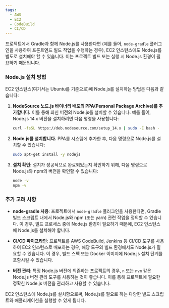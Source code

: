 ```yaml
---
tags:
  - AWS
  - EC2
  - CodeBuild
  - CI/CD
---
```


프로젝트에서 Gradle과 함께 Node.js를 사용한다면 (예를 들어, `node-gradle` 플러그인을 사용하여 프론트엔드 빌드 작업을 수행하는 경우), EC2 인스턴스에도 Node.js를 별도로 설치해야 할 수 있습니다. 이는 프로젝트 빌드 또는 실행 시 Node.js 환경이 필요하기 때문입니다.

### Node.js 설치 방법

EC2 인스턴스(여기서는 Ubuntu를 기준으로)에 Node.js를 설치하는 방법은 다음과 같습니다:

1. **NodeSource 노드.js 바이너리 배포의 PPA(Personal Package Archive)를 추가합니다.** 이를 통해 최신 버전의 Node.js를 설치할 수 있습니다. 예를 들어, Node.js 14.x 버전을 설치하려면 다음 명령을 사용합니다:

   ```bash
   curl -fsSL https://deb.nodesource.com/setup_14.x | sudo -E bash -
   ```

2. **Node.js를 설치합니다.** PPA를 시스템에 추가한 후, 다음 명령으로 Node.js를 설치할 수 있습니다:

   ```bash
   sudo apt-get install -y nodejs
   ```

3. **설치 확인:** 설치가 성공적으로 완료되었는지 확인하기 위해, 다음 명령으로 Node.js와 npm의 버전을 확인할 수 있습니다:

   ```bash
   node -v
   npm -v
   ```

### 추가 고려 사항

- **node-gradle 사용**: 프로젝트에서 `node-gradle` 플러그인을 사용한다면, Gradle 빌드 스크립트 내에서 Node.js와 npm (또는 yarn) 관련 작업을 정의할 수 있습니다. 이 경우, 빌드 프로세스 중에 Node.js 환경이 필요하기 때문에, EC2 인스턴스에 Node.js를 설치해야 합니다.

- **CI/CD 파이프라인**: 프로젝트를 AWS CodeBuild, Jenkins 등 CI/CD 도구를 사용하여 EC2 인스턴스로 배포하는 경우, 해당 도구의 빌드 환경에서도 Node.js가 필요할 수 있습니다. 이 경우, 빌드 스펙 또는 Docker 이미지에 Node.js 설치 단계를 포함시킬 수 있습니다.

- **버전 관리**: 특정 Node.js 버전에 의존하는 프로젝트의 경우, `n` 또는 `nvm` 같은 Node.js 버전 관리 도구를 사용하는 것이 좋습니다. 이를 통해 프로젝트에 필요한 정확한 Node.js 버전을 관리하고 사용할 수 있습니다.

EC2 인스턴스에 Node.js를 설치함으로써, Node.js를 필요로 하는 다양한 빌드 스크립트와 애플리케이션을 실행할 수 있게 됩니다.